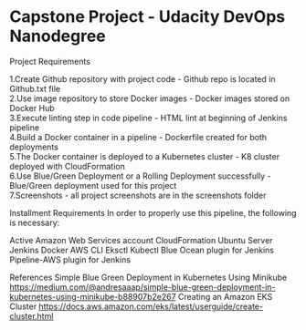 # Capstone Project - Udacity DevOps Nanodegree 
Project Requirements

1.Create Github repository with project code - Github repo is located in Github.txt file               
2.Use image repository to store Docker images - Docker images stored on Docker Hub        
3.Execute linting step in code pipeline - HTML lint at beginning of Jenkins pipeline         
4.Build a Docker container in a pipeline - Dockerfile created for both deployments          
5.The Docker container is deployed to a Kubernetes cluster - K8 cluster deployed with CloudFormation  
6.Use Blue/Green Deployment or a Rolling Deployment successfully - Blue/Green deployment used for this project  
7.Screenshots - all project screenshots are in the screenshots folder   

Installment Requirements
In order to properly use this pipeline, the following is necessary:

Active Amazon Web Services account 
CloudFormation 
Ubuntu Server 
Jenkins 
Docker 
AWS CLI 
Eksctl 
Kubectl 
Blue Ocean plugin for Jenkins 
Pipeline-AWS plugin for Jenkins 

References 
Simple Blue Green Deployment in Kubernetes Using Minikube
https://medium.com/@andresaaap/simple-blue-green-deployment-in-kubernetes-using-minikube-b88907b2e267 
Creating an Amazon EKS Cluster
https://docs.aws.amazon.com/eks/latest/userguide/create-cluster.html
